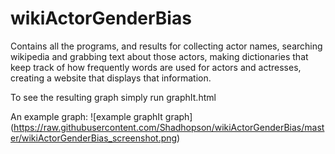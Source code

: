 # wikiActorGenderBias
Contains all the programs, and results for collecting actor names, searching wikipedia and grabbing text about those actors, making dictionaries that keep track of how frequently words are used for actors and actresses, creating a website that displays that information.


To see the resulting graph simply run graphIt.html

An example graph:
![example graphIt graph] (https://raw.githubusercontent.com/Shadhopson/wikiActorGenderBias/master/wikiActorGenderBias_screenshot.png)

